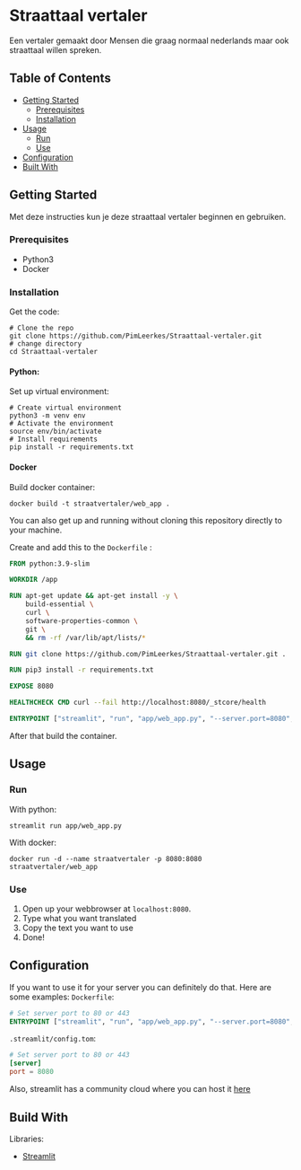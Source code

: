 # Straattaal vertaler

Een vertaler gemaakt door Mensen die graag normaal nederlands maar ook straattaal willen spreken.

## Table of Contents

- [Getting Started](#getting-started)
  - [Prerequisites](#prerequisites)
  - [Installation](#installation)
- [Usage](#usage)
	- [Run](#Run)
	- [Use](#Use)
- [Configuration](#Configuration)
- [Built With](#built-with)

## Getting Started

Met deze instructies kun je deze straattaal vertaler beginnen en gebruiken.

### Prerequisites

- Python3
- Docker

### Installation

Get the code:
``` shell
# Clone the repo
git clone https://github.com/PimLeerkes/Straattaal-vertaler.git
# change directory
cd Straattaal-vertaler
```

#### Python:
Set up virtual environment:
``` shell
# Create virtual environment
python3 -m venv env
# Activate the environment
source env/bin/activate
# Install requirements
pip install -r requirements.txt
```

#### Docker
Build docker container:
```shell
docker build -t straatvertaler/web_app .
```

You can also get up and running without cloning this repository directly to your machine.

Create and add this to the  `Dockerfile` :
``` Dockerfile
FROM python:3.9-slim

WORKDIR /app

RUN apt-get update && apt-get install -y \
    build-essential \
    curl \
    software-properties-common \
    git \
    && rm -rf /var/lib/apt/lists/*

RUN git clone https://github.com/PimLeerkes/Straattaal-vertaler.git .

RUN pip3 install -r requirements.txt

EXPOSE 8080

HEALTHCHECK CMD curl --fail http://localhost:8080/_stcore/health

ENTRYPOINT ["streamlit", "run", "app/web_app.py", "--server.port=8080", "--server.address=0.0.0.0"]
```

After that build the container.

## Usage

### Run
With python:
```shell
streamlit run app/web_app.py 
```

With docker:
``` shell
docker run -d --name straatvertaler -p 8080:8080 straatvertaler/web_app
```

### Use
1. Open up your webbrowser at `localhost:8080`.
2. Type what you want translated
3. Copy the text you want to use
4. Done!

## Configuration
If you want to use it for your server you can definitely do that. Here are some examples:
`Dockerfile`:
``` Dockerfile
# Set server port to 80 or 443
ENTRYPOINT ["streamlit", "run", "app/web_app.py", "--server.port=8080", "--server.address=0.0.0.0"]
```

`.streamlit/config.tom`:
```toml
# Set server port to 80 or 443
[server]
port = 8080
```

Also, streamlit has a community cloud where you can host it [here](https://streamlit.io/cloud)

## Build With
Libraries:
- [Streamlit](https://streamlit.io/) 


